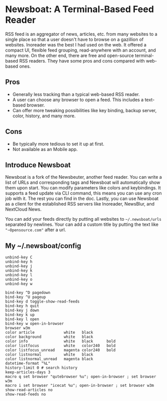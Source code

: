 # Newsboat: A Terminal-Based Feed Reader

RSS feed is an aggregator of news, articles, etc. from many websites to a single place so that a user doesn't have to browse on a gazillion of websites. Inoreader was the best I had used on the web. It offered a compact UI, flexible feed grouping, read-anywhere with an account, and many more. On the other end, there are free and open-source terminal-based RSS readers. They have some pros and cons compared with web-based ones.

## Pros

- Generally less tracking than a typical web-based RSS reader.
- A user can choose any browser to open a feed. This includes a text-based browser.
- Can offer more tweaking possibilities like key binding, backup server, color, history, and many more.

## Cons

- Be typically more tedious to set it up at first.
- Not available as an Mobile app.

## Introduce Newsboat

Newsboat is a fork of the Newsbeuter, another feed reader. You can write a list of URLs and corresponding tags and Newsboat will automatically show them upon start. You can modify parameters like colors and keybindings. It supports a feed update via CLI command, this means you can use any cron job with it. The rest you can find in the doc. Lastly, you can use Newsboat as a client for the established RSS servers like Inoreader, NewsBlur, and NextCloud News.

You can add your feeds directly by putting all websites to `~/.newsboat/urls` separated by newlines. Your can add a custom title by putting the text like ` "~Opensource.com"` after a url.

## My ~/.newsboat/config

```text
unbind-key C
unbind-key h
unbind-key j
unbind-key k
unbind-key l
unbind-key o
unbind-key w

bind-key ^D pagedown
bind-key ^U pageup
bind-key d toggle-show-read-feeds
bind-key h quit
bind-key j down
bind-key k up
bind-key l open
bind-key w open-in-browser
browser w3m
color article             white   black
color background          white   black
color info                white   black      bold
color listfocus           white   color240   bold
color listfocus_unread    magenta color240   bold
color listnormal          white   black
color listnormal_unread   magenta black
datetime-format "%L"
history-limit 0 # search history
keep-articles-days 3
macro q set browser "qutebrowser %u"; open-in-browser ; set browser w3m
macro i set browser "icecat %u"; open-in-browser ; set browser w3m
show-read-articles no
show-read-feeds no
```
